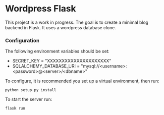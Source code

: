 # Wordpress Flask

This project is a work in progress. The goal is to create a minimal blog backend in Flask. It uses a wordpress database clone.

### Configuration

The following environment variables should be set:
 * SECRET_KEY = "XXXXXXXXXXXXXXXXXXXXX"
 * SQLALCHEMY_DATABASE_URI = "mysql://&lt;username&gt;:&lt;password&gt;@&lt;server&gt;/&lt;dbname&gt;"

To configure, it is recommended you set up a virtual environment, then run:

`python setup.py install`

To start the server run:

`flask run`
